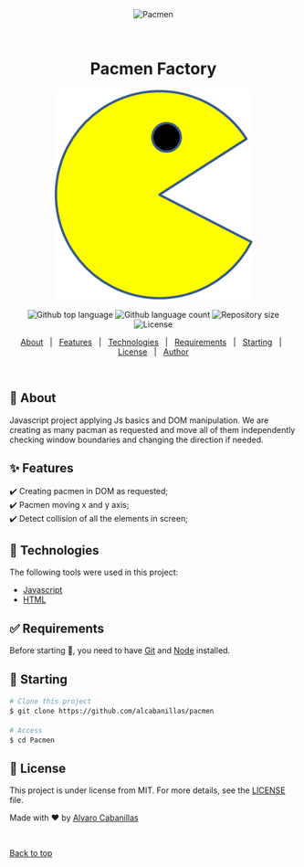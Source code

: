 <div align="center" id="top"> 
  <img src="./.github/app.gif" alt="Pacmen" />

&#xa0;

  <!-- <a href="https://pacmen.netlify.app">Demo</a> -->
</div>

<h1 align="center">Pacmen Factory</h1>
<div align="center">
  <img alt ="Pacman" src="images/PacMan1.png">
</div>

<p align="center">
  <img alt="Github top language" src="https://img.shields.io/github/languages/top/alcabanillas/Pacmen?color=56BEB8">

  <img alt="Github language count" src="https://img.shields.io/github/languages/count/alcabanillas/Pacmen?color=56BEB8">

  <img alt="Repository size" src="https://img.shields.io/github/repo-size/alcabanillas/Pacmen?color=56BEB8">

  <img alt="License" src="https://img.shields.io/github/license/alcabanillas/Pacmen?color=56BEB8">

  <!-- <img alt="Github issues" src="https://img.shields.io/github/issues/alcabanillas/Pacmen?color=56BEB8" /> -->

  <!-- <img alt="Github forks" src="https://img.shields.io/github/forks/alcabanillas/Pacmen?color=56BEB8" /> -->

  <!-- <img alt="Github stars" src="https://img.shields.io/github/stars/alcabanillas/Pacmen?color=56BEB8" /> -->
</p>

<!-- Status -->

<!-- <h4 align="center">
	🚧  Pacmen 🚀 Under construction...  🚧
</h4>

<hr> -->

<p align="center">
  <a href="#dart-about">About</a> &#xa0; | &#xa0; 
  <a href="#sparkles-features">Features</a> &#xa0; | &#xa0;
  <a href="#rocket-technologies">Technologies</a> &#xa0; | &#xa0;
  <a href="#white_check_mark-requirements">Requirements</a> &#xa0; | &#xa0;
  <a href="#checkered_flag-starting">Starting</a> &#xa0; | &#xa0;
  <a href="#memo-license">License</a> &#xa0; | &#xa0;
  <a href="https://github.com/alcabanillas" target="_blank">Author</a>
</p>

<br>

## :dart: About


Javascript project applying Js basics and DOM manipulation. We are creating as many pacman as requested and move all of them independently checking window boundaries and changing the direction if needed.

## :sparkles: Features

:heavy_check_mark: Creating pacmen in DOM as requested;\
:heavy_check_mark: Pacmen moving x and y axis;\
:heavy_check_mark: Detect collision of all the elements in screen;

## :rocket: Technologies

The following tools were used in this project:

- [Javascript](https://javascript.com/)
- [HTML](https://html.com/)

## :white_check_mark: Requirements

Before starting :checkered_flag:, you need to have [Git](https://git-scm.com) and [Node](https://nodejs.org/en/) installed.

## :checkered_flag: Starting

```bash
# Clone this project
$ git clone https://github.com/alcabanillas/pacmen

# Access
$ cd Pacmen
```

## :memo: License

This project is under license from MIT. For more details, see the [LICENSE](LICENSE.md) file.

Made with :heart: by <a href="https://github.com/alcabanillas" target="_blank">Alvaro Cabanillas</a>

&#xa0;

<a href="#top">Back to top</a>
